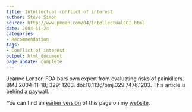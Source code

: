 ```yaml
---
title: Intellectual conflict of interest
author: Steve Simon
source: http://www.pmean.com/04/IntellectualCOI.html
date: 2004-11-24
categories:
- Recommendation
tags:
- Conflict of interest
output: html_document
page_update: complete
---
```


Jeanne Lenzer. FDA bars own expert from evaluating risks of painkillers.
BMJ 2004-11-18; 329: 1203. doi:10.1136/bmj.329.7476.1203. This article is [behind a paywall][len1].

You can find an [earlier version][sim1] of this page on my [website][sim2].

[sim1]: http://www.pmean.com/04/IntellectualCOI.html
[sim2]: http://www.pmean.com

[len1]: https://www.bmj.com/content/329/7476/1203.1.full
